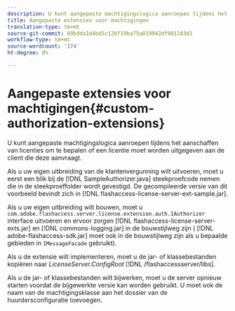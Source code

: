 ```yaml
---
description: U kunt aangepaste machtigingslogica aanroepen tijdens het aanschaffen van licenties om te bepalen of een licentie moet worden uitgegeven aan de client die deze aanvraagt.
title: Aangepaste extensies voor machtigingen
translation-type: tm+mt
source-git-commit: 89bdda1d4bd5c126f19ba75a819942df901183d1
workflow-type: tm+mt
source-wordcount: '174'
ht-degree: 0%

---
```



# Aangepaste extensies voor machtigingen{#custom-authorization-extensions}

U kunt aangepaste machtigingslogica aanroepen tijdens het aanschaffen van licenties om te bepalen of een licentie moet worden uitgegeven aan de client die deze aanvraagt.

Als u uw eigen uitbreiding van de klantenvergunning wilt uitvoeren, moet u eerst een blik bij de [!DNL SampleAuthorizer.java] steekproefcode nemen die in de steekproeffolder wordt gevestigd. De gecompileerde versie van dit voorbeeld bevindt zich in [!DNL flashaccess-license-server-ext-sample.jar].

Als u uw eigen uitbreiding wilt bouwen, moet u `com.adobe.flashaccess.server.license.extension.auth.IAuthorizer` interface uitvoeren en ervoor zorgen [!DNL flashaccess-license-server-exts.jar] en [!DNL commons-logging.jar] in de bouwstijlweg zijn ( [!DNL adobe-flashaccess-sdk.jar] moet ook in de bouwstijlweg zijn als u bepaalde gebieden in `IMessageFacade` gebruikt).

Als u de extensie wilt implementeren, moet u de jar- of klassebestanden kopiëren naar *LicenseServer.ConfigRoot* [!DNL /flashaccessserver/libs].

Als u de jar- of klassebestanden wilt bijwerken, moet u de server opnieuw starten voordat de bijgewerkte versie kan worden gebruikt. U moet ook de naam van de machtigingsklasse aan het dossier van de huurdersconfiguratie toevoegen.
